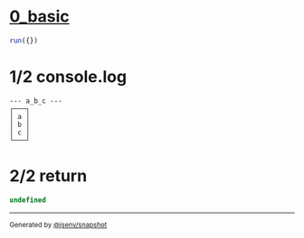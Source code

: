 # [0_basic](../../multiline_1_cell.test.mjs#L29)

```js
run({})
```

# 1/2 console.log

```console
--- a_b_c ---
┌───┐
│ a │
│ b │
│ c │
└───┘

```

# 2/2 return

```js
undefined
```

---

<sub>
  Generated by <a href="https://github.com/jsenv/core/tree/main/packages/independent/snapshot">@jsenv/snapshot</a>
</sub>
